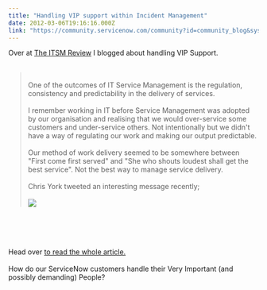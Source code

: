 ```yaml
---
title: "Handling VIP support within Incident Management"
date: 2012-03-06T19:16:16.000Z
link: "https://community.servicenow.com/community?id=community_blog&sys_id=c3fc66a5dbd0dbc01dcaf3231f96199f"
---
```

<p>Over at <a title="w.theitsmreview.com/2012/03/provide-support-vips/" href="http://www.theitsmreview.com/2012/03/provide-support-vips/">The ITSM Review</a> I blogged about handling VIP Support.<br /><br /><blockquote><br />One of the outcomes of IT Service Management is the regulation, consistency and predictability in the delivery of services.<br /><br />I remember working in IT before Service Management was adopted by our organisation and realising that we would over-service some customers and under-service others. Not intentionally but we didn't have a way of regulating our work and making our output predictable.<br /><br />Our method of work delivery seemed to be somewhere between "First come first served" and "She who shouts loudest shall get the best service". Not the best way to manage service delivery.<br /><br />Chris York tweeted an interesting message recently;<br /><br /><img src="http://www.theitsmreview.com/wp-content/uploads/2012/03/Twitter-_-@YorkChris_-Today-I-had-another-client-...1.png" /><br /></blockquote><br /><br /><br /><br />Head over <a title="w.theitsmreview.com/2012/03/provide-support-vips/" href="http://www.theitsmreview.com/2012/03/provide-support-vips/">to read the whole article.</a> <br /><br />How do our ServiceNow customers handle their Very Important (and possibly demanding) People?</p>